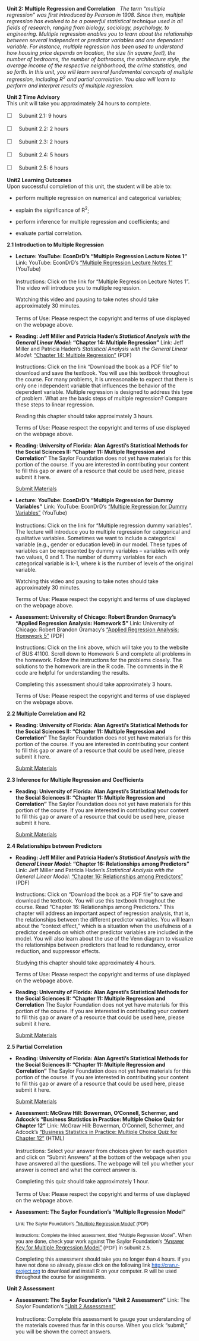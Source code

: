 **Unit 2: Multiple Regression and Correlation** <span id="2"></span> 
*The term “multiple regression” was first introduced by Pearson in 1908.
Since then, multiple regression has evolved to be a powerful statistical
technique used in all fields of research, ranging from biology,
sociology, psychology, to engineering. Multiple regression enables you
to learn about the relationship between several independent or predictor
variables and one dependent variable. For instance, multiple regression
has been used to understand how housing price depends on location, the
size (in square feet), the number of bedrooms, the number of bathrooms,
the architecture style, the average income of the respective
neighborhood, the crime statistics, and so forth. In this unit, you will
learn several fundamental concepts of multiple regression, including
R<sup>2</sup> and partial correlation. You also will learn to perform
and interpret results of multiple regression.*

**Unit 2 Time Advisory**  
This unit will take you approximately 24 hours to complete.  
  
 <span dir="LTR"><span
style="color: rgb(85, 85, 85); font-family: 'Myriad Pro', 'Gill Sans', 'Gill Sans MT', Calibri, sans-serif; font-size: 16px; line-height: 21px; text-align: left; -webkit-text-size-adjust: none; ">☐
   </span>Subunit 2.1: 9 hours</span>  
  
 <span dir="LTR"><span
style="color: rgb(85, 85, 85); font-family: 'Myriad Pro', 'Gill Sans', 'Gill Sans MT', Calibri, sans-serif; font-size: 16px; line-height: 21px; text-align: left; -webkit-text-size-adjust: none; ">☐
   </span>Subunit 2.2: 2 hours</span>  
  
 <span dir="LTR"><span
style="color: rgb(85, 85, 85); font-family: 'Myriad Pro', 'Gill Sans', 'Gill Sans MT', Calibri, sans-serif; font-size: 16px; line-height: 21px; text-align: left; -webkit-text-size-adjust: none; ">☐
   </span>Subunit 2.3: 2 hours</span>  
  
 <span dir="LTR"><span
style="color: rgb(85, 85, 85); font-family: 'Myriad Pro', 'Gill Sans', 'Gill Sans MT', Calibri, sans-serif; font-size: 16px; line-height: 21px; text-align: left; -webkit-text-size-adjust: none; ">☐
   </span>Subunit 2.4: 5 hours</span>  
  
 <span dir="LTR"><span
style="color: rgb(85, 85, 85); font-family: 'Myriad Pro', 'Gill Sans', 'Gill Sans MT', Calibri, sans-serif; font-size: 16px; line-height: 21px; text-align: left; -webkit-text-size-adjust: none; ">☐
   </span>Subunit 2.5: 6 hours</span>

**Unit2 Learning Outcomes**  
Upon successful completion of this unit, the student will be able to:  
  
-   perform multiple regression on numerical and categorical variables;

<!-- -->

-   <span dir="LTR">explain the significance of R<sup>2</sup></span>;

<!-- -->

-   perform inference for multiple regression and coefficients; and

<!-- -->

-   evaluate partial correlation.

**2.1 Introduction to Multiple Regression** <span id="2.1"></span> 
-   **Lecture: YouTube: EconDrD’s “Multiple Regression Lecture Notes
    1”**
    Link: YouTube: EconDrD’s [“Multiple Regression Lecture Notes
    1”](http://www.youtube.com/watch?v=nFL-1cg74nA&list=PL6303CF42EE0C3074&index=2)
    (YouTube)  
        
     Instructions: Click on the link for “Multiple Regression Lecture
    Notes 1”. The video will introduce you to multiple regression.  
      
     Watching this video and pausing to take notes should take
    approximately 30 minutes.  
        
     Terms of Use: Please respect the copyright and terms of use
    displayed on the webpage above.

-   **Reading: Jeff Miller and Patricia Haden’s *Statistical Analysis
    with the General Linear Model*: “Chapter 14: Multiple Regression”**
    Link: Jeff Miller and Patricia Haden’s *Statistical Analysis with
    the General Linear Model*: [“Chapter 14: Multiple
    Regression”](http://psy.otago.ac.nz/miller/index.htm#GLMBook)
    (PDF)  
      
     Instructions: Click on the link “Download the book as a PDF file”
    to download and save the textbook. You will use this textbook
    throughout the course. For many problems, it is unreasonable to
    expect that there is only one independent variable that influences
    the behavior of the dependent variable. Multiple regression is
    designed to address this type of problem. What are the basic steps
    of multiple regression? Compare these steps to linear regression.  
      
     Reading this chapter should take approximately 3 hours.  
      
     Terms of Use: Please respect the copyright and terms of use
    displayed on the webpage above.

-   **Reading: University of Florida: Alan Agresti’s Statistical Methods
    for the Social Sciences II: “Chapter 11: Multiple Regression and
    Correlation”**
    The Saylor Foundation does not yet have materials for this portion
    of the course. If you are interested in contributing your content to
    fill this gap or aware of a resource that could be used here, please
    submit it here.

    [Submit Materials](/contribute/)

-   **Lecture: YouTube: EconDrD’s “Multiple Regression for Dummy
    Variables”**
    Link: YouTube: EconDrD’s [“Multiple Regression for Dummy
    Variables”](http://www.youtube.com/watch?v=1RBj8ii39kY&list=PL6303CF42EE0C3074&index=7)
    (YouTube)  
        
     Instructions: Click on the link for “Multiple regression dummy
    variables”. The lecture will introduce you to multiple regression
    for categorical and qualitative variables. Sometimes we want to
    include a categorical variable (e.g., gender or education level) in
    our model. These types of variables can be represented by dummy
    variables – variables with only two values, 0 and 1. The number of
    dummy variables for each categorical variable is k-1, where k is the
    number of levels of the original variable.  
      
     Watching this video and pausing to take notes should take
    approximately 30 minutes.  
      
     Terms of Use: Please respect the copyright and terms of use
    displayed on the webpage above.

-   **Assessment: University of Chicago: Robert Brandon Gramacy’s
    “Applied Regression Analysis: Homework 5”**
    Link: University of Chicago: Robert Brandon Gramacy’s [“Applied
    Regression Analysis: Homework
    5”](http://faculty.chicagobooth.edu/robert.gramacy/teaching.html)
    (PDF)  
      
     Instructions: Click on the link above, which will take you to the
    website of BUS 41100. Scroll down to Homework 5 and complete all
    problems in the homework. Follow the instructions for the problems
    closely. The solutions to the homework are in the R code. The
    comments in the R code are helpful for understanding the results.  
      
     Completing this assessment should take approximately 3 hours.  
      
     Terms of Use: Please respect the copyright and terms of use
    displayed on the webpage above.

**2.2 Multiple Correlation and R2** <span id="2.2"></span> 
-   **Reading: University of Florida: Alan Agresti’s Statistical Methods
    for the Social Sciences II: “Chapter 11: Multiple Regression and
    Correlation”**
    The Saylor Foundation does not yet have materials for this portion
    of the course. If you are interested in contributing your content to
    fill this gap or aware of a resource that could be used here, please
    submit it here.

    [Submit Materials](/contribute/)

**2.3 Inference for Multiple Regression and Coefficients** <span
id="2.3"></span> 
-   **Reading: University of Florida: Alan Agresti’s Statistical Methods
    for the Social Sciences II: “Chapter 11: Multiple Regression and
    Correlation”**
    The Saylor Foundation does not yet have materials for this portion
    of the course. If you are interested in contributing your content to
    fill this gap or aware of a resource that could be used here, please
    submit it here.

    [Submit Materials](/contribute/)

**2.4 Relationships between Predictors** <span id="2.4"></span> 
-   **Reading: Jeff Miller and Patricia Haden’s *Statistical Analysis
    with the General Linear Model*: “Chapter 16: Relationships among
    Predictors”**
    Link: Jeff Miller and Patricia Haden’s *Statistical Analysis with
    the General Linear Model*: [“Chapter 16: Relationships among
    Predictors”](http://psy.otago.ac.nz/miller/index.htm#GLMBook)
    (PDF)  
      
     Instructions: Click on “Download the book as a PDF file” to save
    and download the textbook. You will use this textbook throughout the
    course. Read “Chapter 16: Relationships among Predictors.” This
    chapter will address an important aspect of regression analysis,
    that is, the relationships between the different predictor
    variables. You will learn about the “context effect,” which is a
    situation when the usefulness of a predictor depends on which other
    predictor variables are included in the model. You will also learn
    about the use of the Venn diagram to visualize the relationships
    between predictors that lead to redundancy, error reduction, and
    suppressor effects.   
      
     Studying this chapter should take approximately 4 hours.  
      
     Terms of Use: Please respect the copyright and terms of use
    displayed on the webpage above.

-   **Reading: University of Florida: Alan Agresti’s Statistical Methods
    for the Social Sciences II: “Chapter 11: Multiple Regression and
    Correlation**
    The Saylor Foundation does not yet have materials for this portion
    of the course. If you are interested in contributing your content to
    fill this gap or aware of a resource that could be used here, please
    submit it here.

    [Submit Materials](/contribute/)

**2.5 Partial Correlation** <span id="2.5"></span> 
-   **Reading: University of Florida: Alan Agresti’s Statistical Methods
    for the Social Sciences II: “Chapter 11: Multiple Regression and
    Correlation”**
    The Saylor Foundation does not yet have materials for this portion
    of the course. If you are interested in contributing your content to
    fill this gap or aware of a resource that could be used here, please
    submit it here.

    [Submit Materials](/contribute/)

-   **Assessment: McGraw Hill: Bowerman, O’Connell, Schermer, and
    Adcock’s “Business Statistics in Practice: Multiple Choice Quiz for
    Chapter 12”**
    Link: McGraw Hill: Bowerman, O’Connell, Schermer, and Adcock’s
    [“Business Statistics in Practice: Multiple Choice Quiz for Chapter
    12”](http://highered.mcgraw-hill.com/sites/0070983755/student_view0/chapter12/multiple_choice_quiz.html)
    (HTML)  
        
     Instructions: Select your answer from choices given for each
    question and click on “Submit Answers” at the bottom of the webpage
    when you have answered all the questions. The webpage will tell you
    whether your answer is correct and what the correct answer is.   
      
     Completing this quiz should take approximately 1 hour.  
        
     Terms of Use: Please respect the copyright and terms of use
    displayed on the webpage above.

-   **Assessment: The Saylor Foundation’s “Multiple Regression Model”**

    <span style="font-family: Arial, sans-serif; font-size: 9pt; ">Link:
    The Saylor Foundation’s </span>[“<span
    style="font-size: 9pt;">Multiple Regression
    Model</span>](https://resources.saylor.org/wwwresources/archived/site/wp-content/uploads/2012/08/MA251-Assessment-for-Unit-2.5.FINAL_.pdf)<span
    style="font-size: 9pt; font-family: Arial, sans-serif;">[”](https://resources.saylor.org/wwwresources/archived/site/wp-content/uploads/2012/08/MA251-Assessment-for-Unit-2.5.FINAL_.pdf)
    (PDF)</span>

    <span
    style="font-size: 9pt; font-family: Arial, sans-serif; ">Instructions:<span
    class="apple-converted-space"> C</span></span><span
    style="font-size: 12px;"><span
    style="font-family: Arial, sans-serif;">omplete the linked
    assessment, titled </span>“<span
    style="font-family: Arial, sans-serif;">Multiple Regression
    Model</span></span>”<span style="font-family: Arial, sans-serif;">.
    When you are done, check your work against The Saylor
    Foundation’s </span>[“Answer Key for Multiple Regression
    Model”](https://resources.saylor.org/wwwresources/archived/site/wp-content/uploads/2012/08/MA251-Assessment-AnswerKeyForUnit-2.5.FINAL_.pdf) <span
    style="font-family: Arial, sans-serif;">(PDF) in subunit
    2.5.</span><span class="apple-converted-space"
    style="font-family: Arial, sans-serif; font-size: 10pt;"> </span>

    Completing this<span style="font-family: Arial;"> assessment should
    take you no longer than 4 hours. If you have not done so already,
    please click on the following link </span>[<span
    style="font-family: Arial; color: rgb(17, 85, 204);">http://cran.r-project.org</span>](http://cran.r-project.org/)<span
    style="font-family: Arial;"> to download and install R on your
    computer. R will be used throughout the course for
    assignments.</span>

**Unit 2 Assessment** <span id="2.6"></span> 
-   **Assessment: The Saylor Foundation’s “Unit 2 Assessment”**
    Link: The Saylor Foundation’s [“Unit 2
    Assessment”](http://school.saylor.org/mod/quiz/view.php?id=1319)  
        
     Instructions: Complete this assessment to gauge your understanding
    of the materials covered thus far in this course. When you click
    “submit,” you will be shown the correct answers.


